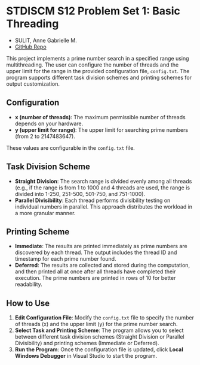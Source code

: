 # STDISCM S12 Problem Set 1: Basic Threading
- SULIT, Anne Gabrielle M.
- [GitHub Repo](https://github.com/axsulit/stdiscm-pset1)

This project implements a prime number search in a specified range using multithreading. The user can configure the number of threads and the upper limit for the range in the provided configuration file, `config.txt`. The program supports different task division schemes and printing schemes for output customization.

## Configuration

- **x (number of threads)**: The maximum permissible number of threads depends on your hardware.
- **y (upper limit for range)**: The upper limit for searching prime numbers (from 2 to 2147483647). 

These values are configurable in the `config.txt` file.

## Task Division Scheme
- **Straight Division**: The search range is divided evenly among all threads (e.g., if the range is from 1 to 1000 and 4 threads are used, the range is divided into 1-250, 251-500, 501-750, and 751-1000).
- **Parallel Divisibility**: Each thread performs divisibility testing on individual numbers in parallel. This approach distributes the workload in a more granular manner.

## Printing Scheme
- **Immediate**: The results are printed immediately as prime numbers are discovered by each thread. The output includes the thread ID and timestamp for each prime number found.
- **Deferred**: The results are collected and stored during the computation, and then printed all at once after all threads have completed their execution. The prime numbers are printed in rows of 10 for better readability.
  
## How to Use

1. **Edit Configuration File**: Modify the `config.txt` file to specify the number of threads (x) and the upper limit (y) for the prime number search.
2. **Select Task and Printing Scheme**: The program allows you to select between different task division schemes (Straight Division or Parallel Divisibility) and printing schemes (Immediate or Deferred).
3. **Run the Program**: Once the configuration file is updated, click **Local Windows Debugger** in Visual Studio to start the program.
